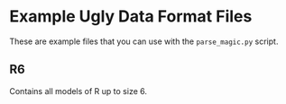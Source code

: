 # Example Ugly Data Format Files

These are example files that you can use with the `parse_magic.py` script.

## R6

Contains all models of R up to size 6.

